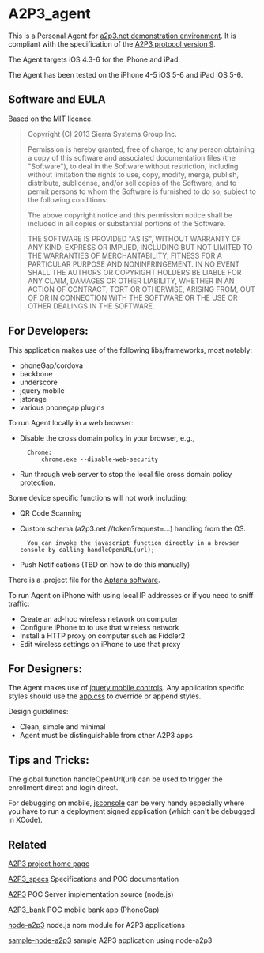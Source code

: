 # A2P3_agent #

This is a Personal Agent for [a2p3.net demonstration  environment](http://www.a2p3.net/). It is compliant with the specification of the [A2P3 protocol version 9](http://www.a2p3.ca/PDFs/A2P3%20Protocol%20draft%209.pdf "A2P3 protocol version v0.9").

The Agent targets iOS 4.3-6 for the iPhone and iPad.

The Agent has been tested on the iPhone 4-5 iOS 5-6 and iPad iOS 5-6.   

## Software and EULA ##
Based on the MIT licence.

> Copyright (C) 2013 Sierra Systems Group Inc.
> 
> Permission is hereby granted, free of charge, to any person obtaining a 
> copy of this software and associated documentation files (the "Software"), 
> to deal in the Software without restriction, including without limitation 
> the rights to use, copy, modify, merge, publish, distribute, sublicense, 
> and/or sell copies of the Software, and to permit persons to whom the 
> Software is furnished to do so, subject to the following conditions:
> 
> The above copyright notice and this permission notice shall be included 
> in all copies or substantial portions of the Software.
> 
> THE SOFTWARE IS PROVIDED "AS IS", WITHOUT WARRANTY OF ANY KIND, EXPRESS 
> OR IMPLIED, INCLUDING BUT NOT LIMITED TO THE WARRANTIES OF MERCHANTABILITY, 
> FITNESS FOR A PARTICULAR PURPOSE AND NONINFRINGEMENT. IN NO EVENT SHALL 
> THE AUTHORS OR COPYRIGHT HOLDERS BE LIABLE FOR ANY CLAIM, DAMAGES OR OTHER 
> LIABILITY, WHETHER IN AN ACTION OF CONTRACT, TORT OR OTHERWISE, ARISING 
> FROM, OUT OF OR IN CONNECTION WITH THE SOFTWARE OR THE USE OR OTHER 
> DEALINGS IN THE SOFTWARE.


## For Developers: ##

This application makes use of the following libs/frameworks, most notably:

- phoneGap/cordova
- backbone
- underscore
- jquery mobile
- jstorage
- various phonegap plugins

To run Agent locally in a web browser:

- Disable the cross domain policy in your browser, e.g.,   

		Chrome:
			chrome.exe --disable-web-security

- Run through web server to stop the local file cross domain policy protection.

Some device specific functions will not work including:

- QR Code Scanning
- Custom schema (a2p3.net://token?request=...) handling from the OS.  

		You can invoke the javascript function directly in a browser console by calling handleOpenURL(url); 
- Push Notifications (TBD on how to do this manually)

There is a .project file for the [Aptana software](http://www.aptana.com/ "Aptana").

To run Agent on iPhone with using local IP addresses or if you need to sniff traffic:

- Create an ad-hoc wireless network on computer
- Configure iPhone to to use that wireless network
- Install a HTTP proxy on computer such as Fiddler2
- Edit wireless settings on iPhone to use that proxy

## For Designers: ##
The Agent makes use of [jquery mobile controls](http://jquerymobile.com/test/).  Any application specific styles should use the [app.css](https://github.com/dickhardt/A2P3_agent/blob/master/AppiOS/www/css/app.css) to override or append styles.

Design guidelines:

- Clean, simple and minimal
- Agent must be distinguishable from other A2P3 apps

## Tips and Tricks:

The global function handleOpenUrl(url) can be used to trigger the enrollment direct and login direct.

For debugging on mobile, [jsconsole](http://jsconsole.com) can be very handy especially where you have to run a deployment signed application (which can't be debugged in XCode).

## Related

[A2P3 project home page](http://www.a2p3.net)

[A2P3_specs](https://github.com/dickhardt/A2P3_specs) Specifications and POC documentation

[A2P3](https://github.com/dickhardt/A2P3) POC Server implementation source (node.js)

[A2P3_bank](https://github.com/dickhardt/A2P3_bank) POC mobile bank app (PhoneGap)

[node-a2p3](https://github.com/dickhardt/node-a2p3) node.js npm module for A2P3 applications

[sample-node-a2p3](https://github.com/dickhardt/sample-node-a2p3) sample A2P3 application using node-a2p3
		
